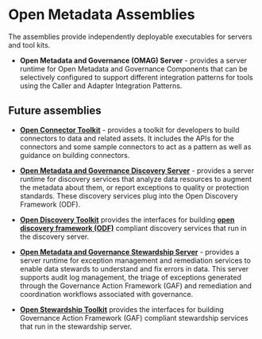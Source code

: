 <!-- SPDX-License-Identifier: CC-BY-4.0 -->
<!-- Copyright Contributors to the ODPi Egeria project. -->

# Open Metadata Assemblies

The assemblies provide independently deployable executables for servers and tool kits.

* **Open Metadata and Governance (OMAG) Server** - provides a server runtime
for Open Metadata and Governance Components that can be selectively configured
to support different integration patterns for tools using the Caller and Adapter
Integration Patterns.

## Future assemblies

* **[Open Connector Toolkit](https://jira.odpi.org/browse/EGERIA-33)** - provides a toolkit
for developers to build connectors to data and related assets.
It includes the APIs for the connectors and some sample connectors
to act as a pattern
as well as guidance on building connectors.

* **[Open Metadata and Governance Discovery Server](https://jira.odpi.org/browse/EGERIA-27)** - provides a server
runtime for discovery services that analyze data resources to augment
the metadata about them, or report exceptions to quality or protection standards.
These discovery services plug into the Open Discovery Framework (ODF). 

* **[Open Discovery Toolkit](https://jira.odpi.org/browse/EGERIA-27)** provides the interfaces for building
**[open discovery framework (ODF)](../../open-metadata-implementation/frameworks/open-discovery-framework/README.md)**
compliant discovery services that run in the discovery server.

* **[Open Metadata and Governance Stewardship Server](https://jira.odpi.org/browse/EGERIA-32)** - provides a server
runtime for exception management and remediation services to enable data
stewards to understand and fix errors in data.
This server supports audit log management, the triage of exceptions generated
through the Governance Action Framework (GAF) and remediation and coordination
workflows associated with governance.

* **[Open Stewardship Toolkit](https://jira.odpi.org/browse/EGERIA-32)** provides the interfaces for building
Governance Action Framework (GAF) compliant stewardship services that run
in the stewardship server.



 